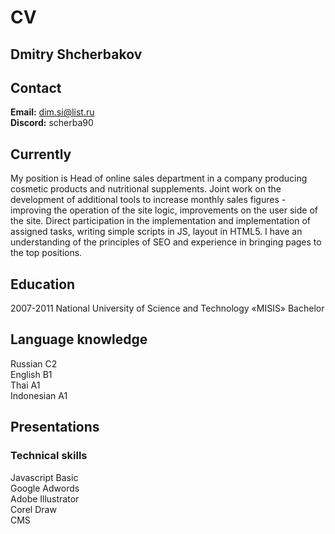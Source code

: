 # **CV**

## **Dmitry Shcherbakov**

## **Contact** 
**Email:** dim.si@list.ru  
**Discord:** scherba90  

## **Currently** 
My position is Head of online sales department in a company producing cosmetic products and nutritional supplements. Joint work on the development of additional tools to increase monthly sales figures - improving the operation of the site logic, improvements on the user side of the site. Direct participation in the implementation and implementation of assigned tasks, writing simple scripts in JS, layout in HTML5. I have an understanding of the principles of SEO and experience in bringing pages to the top positions.

## **Education** 
2007-2011 National University of Science and Technology «MISIS» Bachelor

## **Language knowledge**
Russian C2  
English B1  
Thai A1  
Indonesian A1  

## **Presentations**

### **Technical skills**  
Javascript Basic  
Google Adwords  
Adobe Illustrator  
Corel Draw  
CMS  